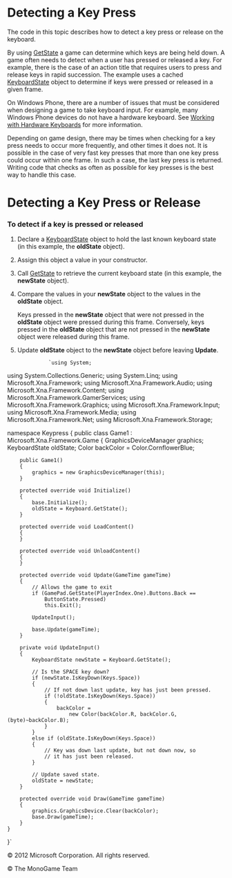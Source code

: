 

# Detecting a Key Press

The code in this topic describes how to detect a key press or release on the keyboard.

By using [GetState](O_M_MXFI_Keyboard_GetState.md) a game can determine which keys are being held down. A game often needs to detect when a user has pressed or released a key. For example, there is the case of an action title that requires users to press and release keys in rapid succession. The example uses a cached [KeyboardState](T_Microsoft_Xna_Framework_Input_KeyboardState.md) object to determine if keys were pressed or released in a given frame.

On Windows Phone, there are a number of issues that must be considered when designing a game to take keyboard input. For example, many Windows Phone devices do not have a hardware keyboard. See [Working with Hardware Keyboards](Input_HWKeysOnWP.md) for more information.

Depending on game design, there may be times when checking for a key press needs to occur more frequently, and other times it does not. It is possible in the case of very fast key presses that more than one key press could occur within one frame. In such a case, the last key press is returned. Writing code that checks as often as possible for key presses is the best way to handle this case.

# Detecting a Key Press or Release

### To detect if a key is pressed or released

1.  Declare a [KeyboardState](T_Microsoft_Xna_Framework_Input_KeyboardState.md) object to hold the last known keyboard state (in this example, the **oldState** object).
    
2.  Assign this object a value in your constructor.
    
3.  Call [GetState](O_M_MXFI_Keyboard_GetState.md) to retrieve the current keyboard state (in this example, the **newState** object).
    
4.  Compare the values in your **newState** object to the values in the **oldState** object.
    
    Keys pressed in the **newState** object that were not pressed in the **oldState** object were pressed during this frame. Conversely, keys pressed in the **oldState** object that are not pressed in the **newState** object were released during this frame.
    
5.  Update **oldState** object to the **newState** object before leaving **Update**.
    

                  `using System;
using System.Collections.Generic;
using System.Linq;
using Microsoft.Xna.Framework;
using Microsoft.Xna.Framework.Audio;
using Microsoft.Xna.Framework.Content;
using Microsoft.Xna.Framework.GamerServices;
using Microsoft.Xna.Framework.Graphics;
using Microsoft.Xna.Framework.Input;
using Microsoft.Xna.Framework.Media;
using Microsoft.Xna.Framework.Net;
using Microsoft.Xna.Framework.Storage;

namespace Keypress
{
    public class Game1 : Microsoft.Xna.Framework.Game
    {
        GraphicsDeviceManager graphics;
        KeyboardState oldState;
        Color backColor = Color.CornflowerBlue;

        public Game1()
        {
            graphics = new GraphicsDeviceManager(this);
        }

        protected override void Initialize()
        {
            base.Initialize();
            oldState = Keyboard.GetState();
        }

        protected override void LoadContent()
        {
        }

        protected override void UnloadContent()
        {
        }

        protected override void Update(GameTime gameTime)
        {
            // Allows the game to exit
            if (GamePad.GetState(PlayerIndex.One).Buttons.Back == 
                ButtonState.Pressed)
                this.Exit();

            UpdateInput();

            base.Update(gameTime);
        }

        private void UpdateInput()
        {
            KeyboardState newState = Keyboard.GetState();

            // Is the SPACE key down?
            if (newState.IsKeyDown(Keys.Space))
            {
                // If not down last update, key has just been pressed.
                if (!oldState.IsKeyDown(Keys.Space))
                {
                    backColor = 
                        new Color(backColor.R, backColor.G, (byte)~backColor.B);
                }
            }
            else if (oldState.IsKeyDown(Keys.Space))
            {
                // Key was down last update, but not down now, so
                // it has just been released.
            }

            // Update saved state.
            oldState = newState;
        }

        protected override void Draw(GameTime gameTime)
        {
            graphics.GraphicsDevice.Clear(backColor);
            base.Draw(gameTime);
        }
    }
}`
                

© 2012 Microsoft Corporation. All rights reserved.  

© The MonoGame Team